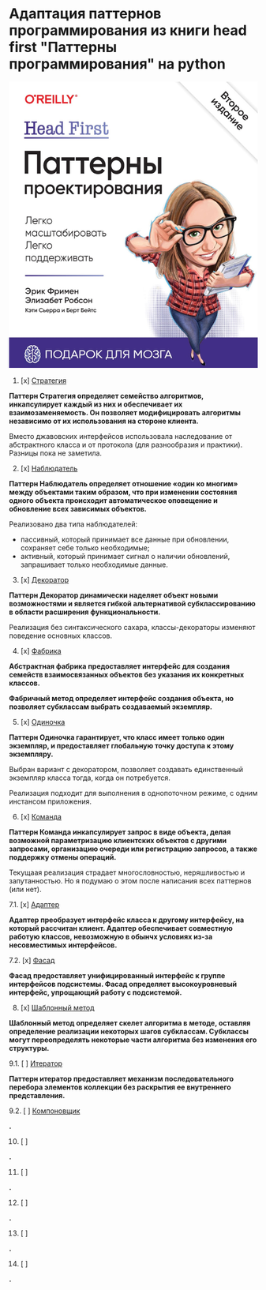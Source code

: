 # Адаптация паттернов программирования из книги head first "Паттерны программирования" на python

![Обложка книги](img/book_img.jpg)

1. [x] [Стратегия](chapter_1_strategy/main.py)

**Паттерн Стратегия определяет семейство алгоритмов, инкапсулирует каждый из них и обеспечивает их взаимозаменяемость. Он позволяет модифицировать алгоритмы независимо от их использования на стороне клиента.**

Вместо джавовских интерфейсов использовала наследование от абстрактного класса и от протокола (для разнообразия и практики). Разницы пока не заметила.

2. [x] [Наблюдатель](chapter_2_observer/main.py)

**Паттерн Наблюдатель определяет отношение «один ко многим» между объектами таким образом, что при изменении состояния одного объекта происходит автоматическое оповещение и обновление всех зависимых объектов.**

Реализовано два типа наблюдателей:

- пассивный, который принимает все данные при обновлении, сохраняет себе только необходимые;
- активный, который принимает сигнал о наличии обновлений, запрашивает только необходимые данные.

3. [x] [Декоратор](chapter_3_decorator/main.py)

**Паттерн Декоратор динамически наделяет объект новыми возможностями и является гибкой альтернативой субклассированию в области расширения функциональности.**

Реализация без синтаксического сахара, классы-декораторы изменяют поведение основных классов.

4. [x] [Фабрика](chapter_4_factory/main.py)

**Абстрактная фабрика предоставляет интерфейс для создания семейств взаимосвязанных объектов без указания их конкретных классов.**

**Фабричный метод определяет интерфейс создания объекта, но позволяет субклассам выбрать создаваемый экземпляр.**


5. [x] [Одиночка](chapter_5_singleton/main.py)

**Паттерн Одиночка гарантирует, что класс имеет только один экземпляр, и предоставляет глобальную точку доступа к этому экземпляру.**

Выбран вариант с декоратором, позволяет создавать единственный экземпляр класса тогда, когда он потребуется.

Реализация подходит для выполнения в однопоточном режиме, с одним инстансом приложения.

6. [x] [Команда](chapter_6_command/main.py)

**Паттерн Команда инкапсулирует запрос в виде объекта, делая возможной параметризацию клиентских объектов с другими запросами, организацию очереди или регистрацию запросов, а также поддержку отмены операций.**

Текущаая реализация страдает многословностью, неряшливостью и запутанностью. Но я подумаю о этом после написания всех паттернов (или нет).

7.1. [x] [Адаптер](chapter_7_adapter/main.py)

**Адаптер преобразует интерфейс класса к другому интерфейсу, на который рассчитан клиент. Адаптер обеспечивает совместную работую классов, невозможную в обынчх условиях из-за несовместимых интерфейсов.**

7.2. [x] [Фасад](chapter_7_facade/main.py)

**Фасад предоставляет унифицированный интерфейс к группе интерфейсов подсистемы. Фасад определяет высокоуровневый интерфейс, упрощающий работу с подсистемой.**

8. [x] [Шаблонный метод](chapter_8_template_method/main.py)

**Шаблонный метод определяет скелет алгоритма в методе, оставляя определение реализации некоторых шагов субклассам. Субклассы могут переопределять некоторые части алгоритма без изменения его структуры.**

9.1. [ ] [Итератор](chapter_9_iterator/main.py)

**Паттерн итератор предоставляет механизм последовательного перебора элементов коллекции без раскрытия ее внутреннего представления.**

9.2. [ ] [Компоновщик]()

**.**

10. [ ] [ ]()

**.**

11. [ ] [ ]()

**.**

12. [ ] [ ]()

**.**

13. [ ] [ ]()

**.**

14. [ ] [ ]()

**.**